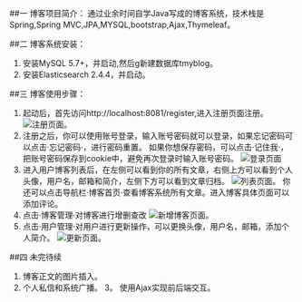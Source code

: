 ##一 博客项目简介：
通过业余时间自学Java写成的博客系统，技术栈是Spring,Spring MVC,JPA,MYSQL,bootstrap,Ajax,Thymeleaf。

##二 博客系统安装：
1.	安装MySQL 5.7+，并启动,然后g新建数据库tmyblog。
2.	安装Elasticsearch 2.4.4，并启动。

##三 博客使用步骤：
1. 起动后，首先访问http://localhost:8081/register,进入注册页面注册。
![](D:/Tmyblog/src/main/resources/static/img/register.png '注册页面')。
2. 注册之后，你可以使用账号登录，输入账号密码就可以登录，如果忘记密码可以点击·忘记密码·，进行密码重置。
如果你想保存密码，可以点击·记住我·，把账号密码保存到cookie中，避免再次登录时输入账号密码。
![](D:/Tmyblog/src/main/resources/static/img/login.png '登录页面')
3. 进入用户博客列表后，在左侧可以看到你的所有文章，右侧上方可以看到个人头像，用户名，邮箱和简介，左侧下方可以看到文章归档。
![](D:/Tmyblog/src/main/resources/static/img/list.png '列表页面')。
你还可以点击导航栏·博客首页·查看博客系统所有文章。进入博客具体页面可以添加评论。
4. 点击·博客管理·对博客进行增删查改
![](D:/Tmyblog/src/main/resources/static/img/create.png '新增博客页面')。
5. 点击·用户管理·对用户进行更新操作，可以更换头像，用户名，邮箱，添加个人简介。
![](D:/Tmyblog/src/main/resources/static/img/admin.png '更新页面')。

##四 未完待续
1. 博客正文的图片插入。
2. 个人私信和系统广播。
3。 使用Ajax实现前后端交互。


